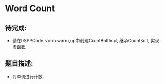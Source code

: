 # Word Count

## 待完成:

* 请在DSPPCode.storm.warm_up中创建CountBoltImpl, 继承CountBolt, 实现虚函数.

## 题目描述:

* 对单词进行计数.
